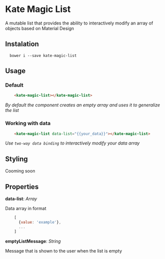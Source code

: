 # Kate Magic List
A mutable list that provides the ability to interactively modify an array of objects based on Material Design

## Instalation
```
  bower i --save kate-magic-list
```


<!---
```
<custom-element-demo>
  <template>
    <script src="../webcomponentsjs/webcomponents-lite.js"></script>
    <link rel="import" href="kate-magic-list.html">
    <next-code-block></next-code-block>
  </template>
</custom-element-demo>
```
-->
## Usage
### Default
```html
    <kate-magic-list></kate-magic-list>
```
_By default the component creates an empty array and uses it to generalize the list_

### Working with data
```html
    <kate-magic-list data-list="{{your_data}}"></kate-magic-list>
```
_Use `two-way data binding` to interactively modify your data array_

## Styling
Cooming soon

## Properties
**data-list**: _Array_

Data array in format 
```js
    [
      {value: 'example'},
      ...
    ]
```
**emptyListMessage**: _String_

Message that is shown to the user when the list is empty

